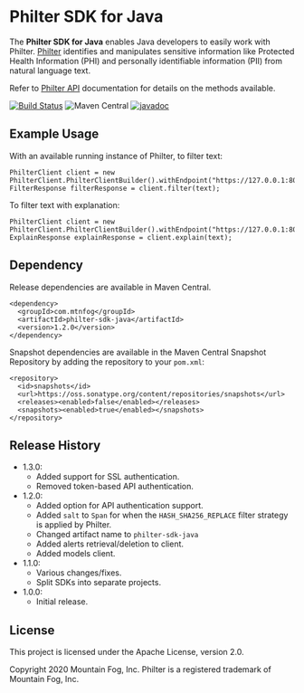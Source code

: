 # Philter SDK for Java

The **Philter SDK for Java** enables Java developers to easily work with Philter. [Philter](https://www.mtnfog.com/products/philter/) identifies and manipulates sensitive information like Protected Health Information (PHI) and personally identifiable information (PII) from natural language text.

Refer to [Philter API](https://philter.mtnfog.com/api/) documentation for details on the methods available.

[![Build Status](https://travis-ci.org/mtnfog/philter-sdk-java.svg?branch=master)](https://travis-ci.org/mtnfog/philter-sdk-java)
![Maven Central](https://img.shields.io/maven-central/v/com.mtnfog/philter-java-sdk)
[![javadoc](https://javadoc.io/badge2/com.mtnfog/philter-java-sdk/javadoc.svg)](https://javadoc.io/doc/com.mtnfog/philter-java-sdk)

## Example Usage

With an available running instance of Philter, to filter text:

```
PhilterClient client = new PhilterClient.PhilterClientBuilder().withEndpoint("https://127.0.0.1:8080").build();
FilterResponse filterResponse = client.filter(text);
```

To filter text with explanation:

```
PhilterClient client = new PhilterClient.PhilterClientBuilder().withEndpoint("https://127.0.0.1:8080").build();
ExplainResponse explainResponse = client.explain(text);
```

## Dependency

Release dependencies are available in Maven Central.

```
<dependency>
  <groupId>com.mtnfog</groupId>
  <artifactId>philter-sdk-java</artifactId>
  <version>1.2.0</version>
</dependency>
```

Snapshot dependencies are available in the Maven Central Snapshot Repository by adding the repository to your `pom.xml`:

```
<repository>
  <id>snapshots</id>
  <url>https://oss.sonatype.org/content/repositories/snapshots</url>
  <releases><enabled>false</enabled></releases>
  <snapshots><enabled>true</enabled></snapshots>
</repository>
```

## Release History

* 1.3.0:
  * Added support for SSL authentication.
  * Removed token-based API authentication.
* 1.2.0:
  * Added option for API authentication support.
  * Added `salt` to `Span` for when the `HASH_SHA256_REPLACE` filter strategy is applied by Philter.
  * Changed artifact name to `philter-sdk-java`
  * Added alerts retrieval/deletion to client.
  * Added models client.
* 1.1.0:
  * Various changes/fixes.
  * Split SDKs into separate projects.
* 1.0.0:
  * Initial release.

## License

This project is licensed under the Apache License, version 2.0.

Copyright 2020 Mountain Fog, Inc.
Philter is a registered trademark of Mountain Fog, Inc.
